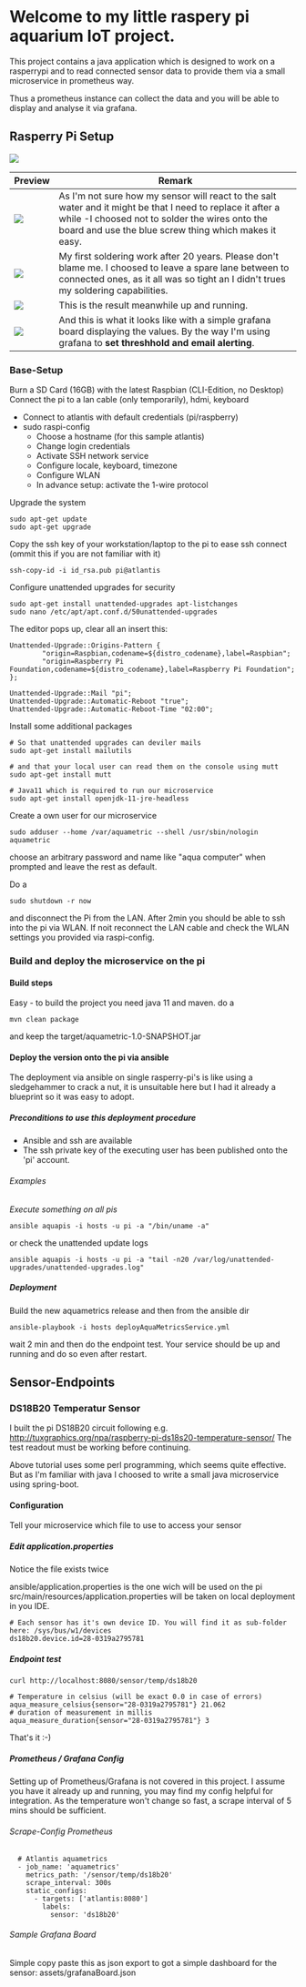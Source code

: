 # Welcome to my little raspery pi aquarium IoT project.

This project contains a java application which 
is designed to work on a rasperrypi and to read 
connected sensor data to provide them via a small
microservice in prometheus way.

Thus a prometheus instance can collect the data and you
will be able to display and analyse it via grafana.

## Rasperry Pi Setup

![](https://raw.githubusercontent.com/StefanSchubert/aquarium_IoT/main/assets/Components.png)


| Preview | Remark |
|---|---|
| ![](https://raw.githubusercontent.com/StefanSchubert/aquarium_IoT/main/assets/Board_top.png) | As I'm not sure how my sensor will react to the salt water and it might be that I need to replace it after a while -I choosed not to solder the wires onto the board and use the blue screw thing which makes it easy. |
| ![](https://raw.githubusercontent.com/StefanSchubert/aquarium_IoT/main/assets/Board_Bottom.png) | My first soldering work after 20 years. Please don't blame me. I choosed to leave a spare lane between to connected ones, as it all was so tight an I didn't trues my soldering capabilities.|
| ![](https://raw.githubusercontent.com/StefanSchubert/aquarium_IoT/main/assets/Finished.png) | This is the result meanwhile up and running. |
| ![](https://raw.githubusercontent.com/StefanSchubert/aquarium_IoT/main/assets/grafanaBoard.png) | And this is what it looks like with a simple grafana board displaying the values. By the way I'm using grafana to **set threshhold and email alerting**. | 


### Base-Setup

Burn a SD Card (16GB) with the latest Raspbian (CLI-Edition, no Desktop)
Connect the pi to a lan cable (only temporarily), hdmi, keyboard

* Connect to atlantis with default credentials (pi/raspberry)
* sudo raspi-config
    * Choose a hostname (for this sample atlantis)
    * Change login credentials
    * Activate SSH network service
    * Configure locale, keyboard, timezone 
    * Configure WLAN
    * In advance setup: activate the 1-wire protocol
    
Upgrade the system 

    sudo apt-get update
    sudo apt-get upgrade

Copy the ssh key of your workstation/laptop to the pi to ease ssh connect
(ommit this if you are not familiar with it)

    ssh-copy-id -i id_rsa.pub pi@atlantis

Configure unattended upgrades for security

    sudo apt-get install unattended-upgrades apt-listchanges
    sudo nano /etc/apt/apt.conf.d/50unattended-upgrades

The editor pops up, clear all an insert this:

    Unattended-Upgrade::Origins-Pattern {
            "origin=Raspbian,codename=${distro_codename},label=Raspbian";
            "origin=Raspberry Pi Foundation,codename=${distro_codename},label=Raspberry Pi Foundation";
    };
       
    Unattended-Upgrade::Mail "pi";
    Unattended-Upgrade::Automatic-Reboot "true"; 
    Unattended-Upgrade::Automatic-Reboot-Time "02:00";

Install some additional packages

    # So that unattended upgrades can deviler mails
    sudo apt-get install mailutils
      
    # and that your local user can read them on the console using mutt
    sudo apt-get install mutt
     
    # Java11 which is required to run our microservice
    sudo apt-get install openjdk-11-jre-headless

Create a own user for our microservice

    sudo adduser --home /var/aquametric --shell /usr/sbin/nologin aquametric

choose an arbitrary password and name like "aqua computer" when prompted and leave the rest as default.

Do a 

    sudo shutdown -r now
    
and disconnect the Pi from the LAN. 
After 2min you should be able to ssh into the pi via WLAN.
If noit reconnect the LAN cable and check the WLAN settings
you provided via raspi-config.

### Build and deploy the microservice on the pi

#### Build steps

Easy - to build the project you need java 11 and maven.
do a 

    mvn clean package 

and keep the target/aquametric-1.0-SNAPSHOT.jar

#### Deploy the version onto the pi via ansible

The deployment via ansible on single rasperry-pi's is like using a sledgehammer to crack a nut,
it is unsuitable here but I had it already a blueprint so it was easy to adopt.

##### Preconditions to use this deployment procedure

* Ansible and ssh are available
* The ssh private key of the executing user has been published onto the 'pi' account.

###### Examples

_Execute something on all pis_

	ansible aquapis -i hosts -u pi -a "/bin/uname -a"

or check the unattended update logs

	ansible aquapis -i hosts -u pi -a "tail -n20 /var/log/unattended-upgrades/unattended-upgrades.log"


##### Deployment

Build the new aquametrics release and then from the ansible dir

    ansible-playbook -i hosts deployAquaMetricsService.yml

wait 2 min and then do the endpoint test. Your service should be up and running and
do so even after restart.

## Sensor-Endpoints

### DS18B20 Temperatur Sensor

I built the pi DS18B20 circuit following e.g. http://tuxgraphics.org/npa/raspberry-pi-ds18s20-temperature-sensor/
The test readout must be working before continuing.

Above tutorial uses some perl programming, which seems quite effective.
But as I'm familiar with java I choosed to write a small java microservice
using spring-boot.  

#### Configuration

Tell your microservice which file to use to access your sensor

##### Edit application.properties

Notice the file exists twice

ansible/application.properties is the one wich will be used on the pi 
src/main/resources/application.properties will be taken on local deployment in you IDE.

    # Each sensor has it's own device ID. You will find it as sub-folder here: /sys/bus/w1/devices
    ds18b20.device.id=28-0319a2795781

##### Endpoint test 

    curl http://localhost:8080/sensor/temp/ds18b20
    
    # Temperature in celsius (will be exact 0.0 in case of errors)
    aqua_measure_celsius{sensor="28-0319a2795781"} 21.062
    # duration of measurement in millis
    aqua_measure_duration{sensor="28-0319a2795781"} 3

That's it :-) 

##### Prometheus / Grafana Config

Setting up of Prometheus/Grafana is not covered in this project. I assume you have
it already up and running, you may find my config helpful for integration.
As the temperature won't change so fast, a scrape interval of
5 mins should be sufficient.

###### Scrape-Config Prometheus

      # Atlantis aquametrics
      - job_name: 'aquametrics'
        metrics_path: '/sensor/temp/ds18b20'
        scrape_interval: 300s
        static_configs:
          - targets: ['atlantis:8080']
            labels:
              sensor: 'ds18b20'

###### Sample Grafana Board

Simple copy paste this as json export to got a simple dashboard 
for the sensor: assets/grafanaBoard.json

 



